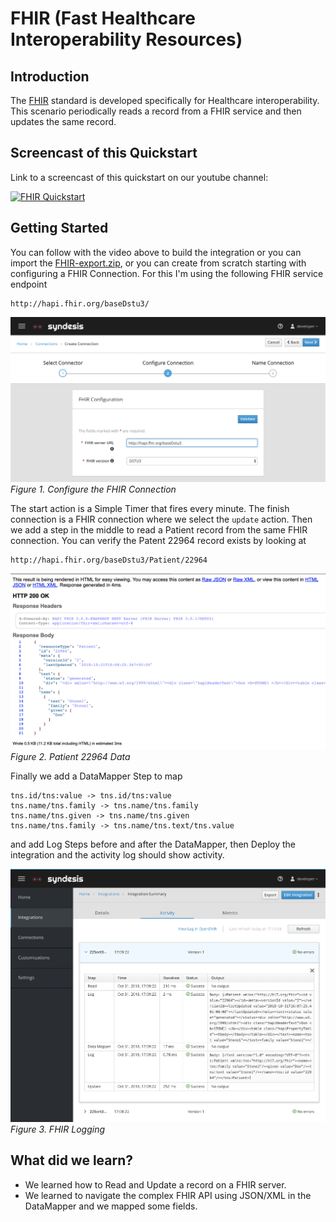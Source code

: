 # FHIR (Fast Healthcare Interoperability Resources)


## Introduction

The [FHIR](https://www.hl7.org/fhir/) standard is developed specifically for Healthcare interoperability.
This scenario periodically reads a record from a FHIR service and then updates the same record. 

## Screencast of this Quickstart

Link to a screencast of this quickstart on our youtube channel:

[![FHIR Quickstart](https://img.youtube.com/vi/8nw-L0u4HzM/0.jpg)](https://youtu.be/8nw-L0u4HzM)


## Getting Started

You can follow with the video above to build the integration or you can import the [FHIR-export.zip](FHIR-export.zip?raw=true), or you can create from scratch starting with configuring a FHIR Connection. For this I'm using the following FHIR service endpoint

```
http://hapi.fhir.org/baseDstu3/
```

![FHIR Connection](img/fhir-connection.png)
*Figure 1. Configure the FHIR Connection*

The start action is a Simple Timer that fires every minute. The finish connection is a FHIR connection where we select the `update` action. Then we add a step in the middle to read a Patient record from the same FHIR connection. You can verify the Patent 22964 record exists by looking at

```
http://hapi.fhir.org/baseDstu3/Patient/22964
```

![FHIR Patient Record](img/patient-22964.png)
*Figure 2. Patient 22964 Data*

Finally we add a DataMapper Step to map

```
tns.id/tns:value -> tns.id/tns:value
tns.name/tns.family -> tns.name/tns.family
tns.name/tns.given -> tns.name/tns.given
tns.name/tns.family -> tns.name/tns.text/tns.value
```

and add Log Steps before and after the DataMapper, then Deploy the integration and the activity log should show activity.

![FHIR Logging](img/fhir-log.png)
*Figure 3. FHIR Logging*

## What did we learn?

* We learned how to Read and Update a record on a FHIR server.
* We learned to navigate the complex FHIR API using JSON/XML in the DataMapper and we mapped some fields.
